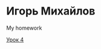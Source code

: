 

# Игорь Михайлов
My homework

[Урок 4](https://mihailovig.github.io/lessons_4/#chapter-2 "Знакомство с основами HTML")
